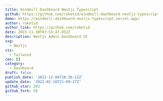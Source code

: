 ```yaml
---
title: Windmill Dashboard Nextjs Typescript
github: https://github.com/roketid/windmill-dashboard-nextjs-typescript
demo: https://windmill-dashboard-nextjs-typescript.vercel.app/
author: roketid
author_link: https://github.com/roketid
date: 2023-11-30T07:53:47.852Z
description: Nextjs Admin Dashboard UI
ssg:
  - Nextjs
css:
  - Tailwind
cms: []
category:
  - Dashboard
draft: false
publish_date: '2021-12-04T18:36:12Z'
update_date: '2022-02-16T21:09:27Z'
github_star: 202
github_fork: 58
---
```

